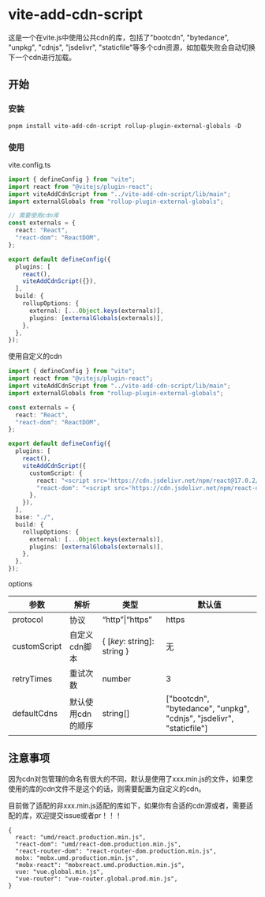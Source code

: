 # vite-add-cdn-script

这是一个在vite.js中使用公共cdn的库，包括了"bootcdn", "bytedance", "unpkg", "cdnjs", "jsdelivr", "staticfile"等多个cdn资源，如加载失败会自动切换下一个cdn进行加载。

## 开始

### 安装

```
pnpm install vite-add-cdn-script rollup-plugin-external-globals -D
```

### 使用

vite.config.ts

```typescript
import { defineConfig } from "vite";
import react from "@vitejs/plugin-react";
import viteAddCdnScript from "../vite-add-cdn-script/lib/main";
import externalGlobals from "rollup-plugin-external-globals";

// 需要使用cdn库
const externals = {
  react: "React",
  "react-dom": "ReactDOM",
};

export default defineConfig({
  plugins: [
    react(),
    viteAddCdnScript({}),
  ],
  build: {
    rollupOptions: {
      external: [...Object.keys(externals)],
      plugins: [externalGlobals(externals)],
    },
  },
});
```



使用自定义的cdn

```typescript
import { defineConfig } from "vite";
import react from "@vitejs/plugin-react";
import viteAddCdnScript from "../vite-add-cdn-script/lib/main";
import externalGlobals from "rollup-plugin-external-globals";

const externals = {
  react: "React",
  "react-dom": "ReactDOM",
};

export default defineConfig({
  plugins: [
    react(),
    viteAddCdnScript({
      customScript: {
        react: "<script src='https://cdn.jsdelivr.net/npm/react@17.0.2/umd/react.production.min.js'></script>",
        "react-dom": "<script src='https://cdn.jsdelivr.net/npm/react-dom@17.0.2/umd/react-dom.production.min.js'></script>",
      },
    }),
  ],
  base: "./",
  build: {
    rollupOptions: {
      external: [...Object.keys(externals)],
      plugins: [externalGlobals(externals)],
    },
  },
});

```



options

| 参数         | 解析              | 类型                        | 默认值                                                       |
| ------------ | ----------------- | --------------------------- | ------------------------------------------------------------ |
| protocol     | 协议              | “http”\|“https”             | https                                                        |
| customScript | 自定义cdn脚本     | { [*key*: string]: string } | 无                                                           |
| retryTimes   | 重试次数          | number                      | 3                                                            |
| defaultCdns  | 默认使用cdn的顺序 | string[]                    | ["bootcdn", "bytedance", "unpkg", "cdnjs", "jsdelivr", "staticfile"] |



## 注意事项

因为cdn对包管理的命名有很大的不同，默认是使用了xxx.min.js的文件，如果您使用的库的cdn文件不是这个的话，则需要配置为自定义的cdn。

目前做了适配的非xxx.min.js适配的库如下，如果你有合适的cdn源或者，需要适配的库，欢迎提交issue或者pr！！！

```
{
  react: "umd/react.production.min.js",
  "react-dom": "umd/react-dom.production.min.js",
  "react-router-dom": "react-router-dom.production.min.js",
  mobx: "mobx.umd.production.min.js",
  "mobx-react": "mobxreact.umd.production.min.js",
  vue: "vue.global.min.js",
  "vue-router": "vue-router.global.prod.min.js",
}
```

